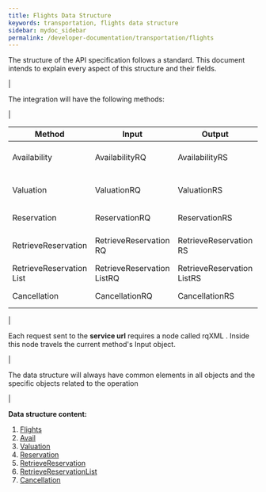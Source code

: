 ```yaml
---
title: Flights Data Structure
keywords: transportation, flights data structure
sidebar: mydoc_sidebar
permalink: /developer-documentation/transportation/flights
---
```


The structure of the API specification follows a standard. This document
intends to explain every aspect of this structure and their fields.

|

The integration will have the following methods:

|

| **Method**			| **Input**			| **Output**			| **Required** | **Description**	|
| ----------------------------- | ----------------------------- | ----------------------------- | ------------ | ---------------------- |
| Availability  		| AvailabilityRQ 		| AvailabilityRS 		| Yes 	       | Makes a availability call |
| Valuation     		| ValuationRQ    		| ValuationRS    		| Yes 	       | Makes a pre-booking	|
| Reservation   		| ReservationRQ  		| ReservationRS  		| Yes 	       | Makes a booking	|
| RetrieveReservation		| RetrieveReservation RQ		| RetrieveReservation RS		| No 	       | Gets booking details	|
| RetrieveReservation List	| RetrieveReservation ListRQ	| RetrieveReservation ListRS	| No 	       | Gets booking list	|
| Cancellation  		| CancellationRQ 		| CancellationRS 		| No 	       | Cancels a booking	|

|

Each request sent to the **service url** requires a node called rqXML .
Inside this node travels the current method's Input object.

|

The data structure will always have common elements in all objects and
the specific objects related to the operation

|

**Data structure content:**

1. [Flights](/developer-documentation/transportation/flights)
2. [Avail](/developer-documentation/transportation/DSF/flights/avail)
3. [Valuation](/developer-documentation/transportation/DSF/flights/valuation)
4. [Reservation](/developer-documentation/transportation/DSF/flights/reservation)
5. [RetrieveReservation](/developer-documentation/transportation/DSF/flights/recover-reserve)
6. [RetrieveReservationList](/developer-documentation/transportation/DSF/flights/recover-reserve-list)
7. [Cancellation](/developer-documentation/transportation/DSF/flights/cancel)
